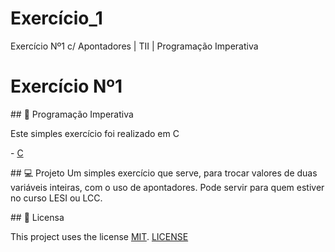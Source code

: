 # Exercício_1
Exercício Nº1 c/ Apontadores | TII | Programação Imperativa

# Exercício Nº1

## :rocket: Programação Imperativa

Este simples exercício foi realizado em C

- [C](https://docs.microsoft.com/en-us/dotnet/c/)

## 💻 Projeto
Um simples exercício que serve, para trocar valores de duas variáveis inteiras, com o uso de apontadores.
Pode servir para quem estiver no curso LESI ou LCC.

## 📃 Licensa

This project uses the license [MIT][mit]. [LICENSE](https://github.com/Your-Scripts/exercicio_1/blob/master/LICENSE)

[mit]:https://opensource.org/licenses/MIT
